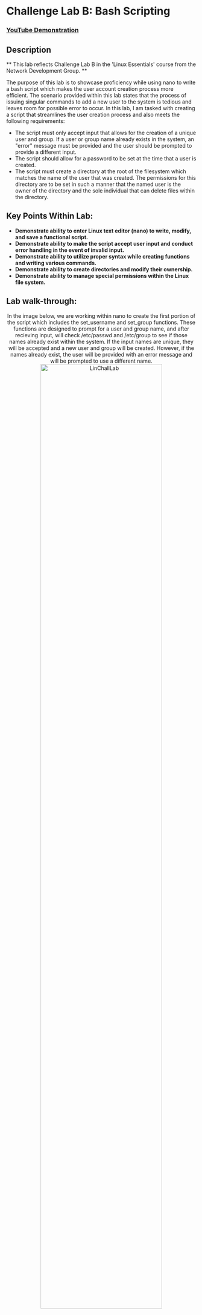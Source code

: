 <h1>Challenge Lab B: Bash Scripting</h1>

 ### [YouTube Demonstration](https://youtu.be/7eJexJVCqJo)

<h2>Description</h2>
** This lab reflects Challenge Lab B in the 'Linux Essentials' course from the Network Development Group. **

The purpose of this lab is to showcase proficiency while using nano to write a bash script which makes the user account creation process more efficient. The scenario provided within this lab states that the process of issuing singular commands to add a new user to the system is tedious and leaves room for possible error to occur. In this lab, I am tasked with creating a script that streamlines the user creation process and also meets the following requirements:
- The script must only accept input that allows for the creation of a unique user and group. If a user or group name already exists in the system, an "error" message must be provided and the user should be prompted to provide a different input.
- The script should allow for a password to be set at the time that a user is created.
- The script must create a directory at the root of the filesystem which matches the name of the user that was created. The permissions for this directory are to be set in such a manner that the named user is the owner of the directory and the sole individual that can delete files within the directory. 

<h2>Key Points Within Lab: </h2>

- <b>Demonstrate ability to enter Linux text editor (nano) to write, modify, and save a functional script.</b>
- <b>Demonstrate ability to make the script accept user input and conduct error handling in the event of invalid input.</b>
- <b>Demonstrate ability to utilize proper syntax while creating functions and writing various commands.</b>
- <b>Demonstrate ability to create directories and modify their ownership.</b>
- <b>Demonstrate ability to manage special permissions within the Linux file system.</b>

<h2>Lab walk-through:</h2>

<p align="center">
In the image below, we are working within nano to create the first portion of the script which includes the set_username and set_group functions. These functions are designed to prompt for a user and group name, and after recieving input, will check /etc/passwd and /etc/group to see if those names already exist within the system. If the input names are unique, they will be accepted and a new user and group will be created. However, if the names already exist, the user will be provided with an error message and will be prompted to use a different name. <br/>
<img src="https://i.imgur.com/sjZxzd9.png" height="80%" width="80%" alt="LinChallLab"/>
<br />
<br />

<p align="center">
In this image we have saved the current state of the script to a file which we have called 'user_management.sh'. We have also changed the permissions of the file and made it executable so that we can proceed to run the script and ensure that it is working as intended.<br/>
<img src="https://i.imgur.com/TvZsSlz.png" height="80%" width="80%" alt="LinChallLab"/>
<br />
<br />

<p align="center">
In this image, we are running the script and attempting to see if the functions that we created so far are working properly. Please note that the account that I am using to create and run the script is called 'user' so it already exists in the system. Additionally, there is also a group called 'IT' that exists in the system, which I created previously for use in a separate lab. So, when the script is run and I am prompted for a username, my input of 'user' is denied and I am supplied with an error message and relevant info which shows that 'user' already exists in the system. After selecting a username that is unique, I perform the same test for the group name. As you can see, 'IT' is denied because it already exists, however, my input of 'new_group' is accepted because it is unique. So far, the script seems to be working properly, and with the addition of a few more commands, the script will be complete and fulfill all requirements of the lab. <br/>
<img src="https://i.imgur.com/1sVuzFp.png" height="80%" width="80%" alt="LinChallLab"/>
<br />
<br />

<p align="center">
In this image, we are back working within the script. I have added in several more commands in order to finish the script and satisfy the full requirements set forth by the lab. Some of the commands which I've added in include the useradd, groupadd, and passwd commands. The addition of these commands allow for the input user and group names to be officially added into the system once they are accepted by the script. The user will be provided with messages that state that the user and group names were successfully added, and the user will also be provided with a prompt that allows them to set a password for their account. The final few commands which follow include the mkdir, chown, and chmod commands. At this point, these commands are creating a directory at the root of the filesystem for each user, placing ownership of that directory in possession of the user that was created, and setting permissions of that directory so that the owner has full read, write, and execute permissions. Additionally, we are also utilizing the chmod command to set the sticky bit on the new user directory that was created. This makes it so only the user who is the owner of that directory is able to delete files within the directory.  <br/>
<img src="https://i.imgur.com/58AuDfn.png" height="80%" width="80%" alt="LinChallLab"/>
<br />
<br />

<p align="center">
In this image, we are attempting to run the script in its final form. By using the script, I am easily able to add 'test_user' who belongs to 'test_group' to the system, I am also able to give them a preliminary password, and the script also provides the new user with their own directory in which they have full control of their own files. A success message appears on the screen to showcase that all parts of the script ran accordingly,and by checking the /etc/passwd and /etc/group directories, we are able to confirm the existence of 'test_user' and 'test_group', thus confirming the success of the script.  <br/>
<img src="https://i.imgur.com/Q8roGE7.png" height="80%" width="80%" alt="LinchallLab"/>
<br />
<br />




<!--
 ```diff
- text in red
+ text in green
! text in orange
# text in gray
@@ text in purple (and bold)@@
```
--!>
